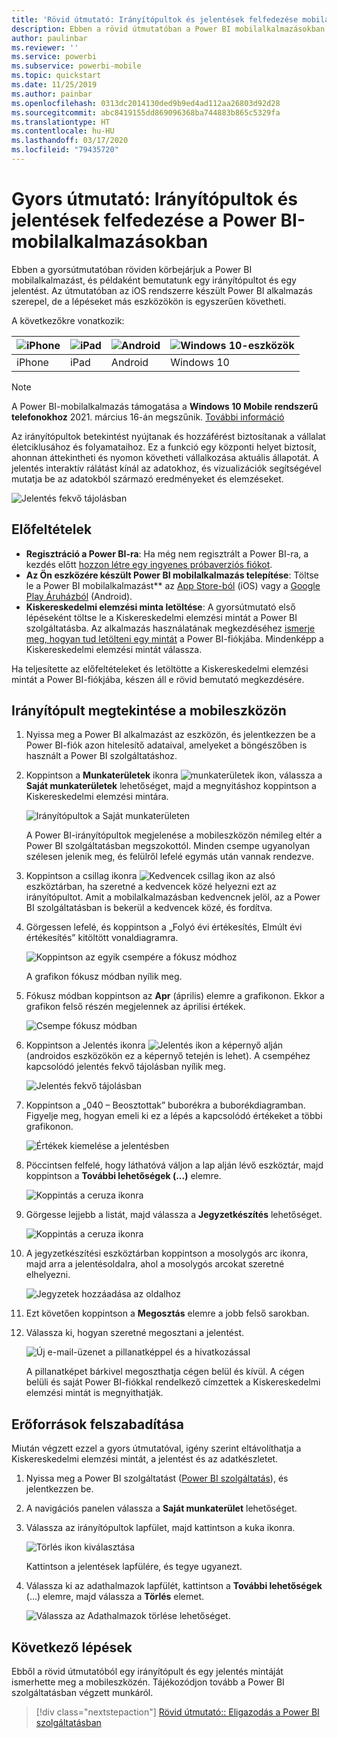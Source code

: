 ```yaml
---
title: 'Rövid útmutató: Irányítópultok és jelentések felfedezése mobilalkalmazásokban'
description: Ebben a rövid útmutatóban a Power BI mobilalkalmazásokban használt irányítópultok és jelentések mintáját ismerheti meg.
author: paulinbar
ms.reviewer: ''
ms.service: powerbi
ms.subservice: powerbi-mobile
ms.topic: quickstart
ms.date: 11/25/2019
ms.author: painbar
ms.openlocfilehash: 0313dc2014130ded9b9ed4ad112aa26803d92d28
ms.sourcegitcommit: abc8419155dd869096368ba744883b865c5329fa
ms.translationtype: HT
ms.contentlocale: hu-HU
ms.lasthandoff: 03/17/2020
ms.locfileid: "79435720"
---
```

# <a name="quickstart-explore-dashboards-and-reports-in-the-power-bi-mobile-apps"></a>Gyors útmutató: Irányítópultok és jelentések felfedezése a Power BI-mobilalkalmazásokban
Ebben a gyorsútmutatóban röviden körbejárjuk a Power BI mobilalkalmazást, és példaként bemutatunk egy irányítópultot és egy jelentést. Az útmutatóban az iOS rendszerre készült Power BI alkalmazás szerepel, de a lépéseket más eszközökön is egyszerűen követheti.

A következőkre vonatkozik:

| ![iPhone](./media/mobile-apps-quickstart-view-dashboard-report/iphone-logo-30-px.png) | ![iPad](./media/mobile-apps-quickstart-view-dashboard-report/ipad-logo-30-px.png) | ![Android](./media/mobile-apps-quickstart-view-dashboard-report/android-logo-30-px.png) | ![Windows 10-eszközök](./media/mobile-apps-quickstart-view-dashboard-report/win-10-logo-30-px.png) |
|:--- |:--- |:--- |:--- |
| iPhone | iPad | Android | Windows 10 |

>[!NOTE]
>A Power BI-mobilalkalmazás támogatása a **Windows 10 Mobile rendszerű telefonokhoz** 2021. március 16-án megszűnik. [További információ](https://go.microsoft.com/fwlink/?linkid=2121400)

Az irányítópultok betekintést nyújtanak és hozzáférést biztosítanak a vállalat életciklusához és folyamataihoz. Ez a funkció egy központi helyet biztosít, ahonnan áttekintheti és nyomon követheti vállalkozása aktuális állapotát. A jelentés interaktív rálátást kínál az adatokhoz, és vizualizációk segítségével mutatja be az adatokból származó eredményeket és elemzéseket. 

![Jelentés fekvő tájolásban](././media/mobile-apps-quickstart-view-dashboard-report/power-bi-android-quickstart-report.png)

## <a name="prerequisites"></a>Előfeltételek

* **Regisztráció a Power BI-ra**: Ha még nem regisztrált a Power BI-ra, a kezdés előtt [hozzon létre egy ingyenes próbaverziós fiókot](https://app.powerbi.com/signupredirect?pbi_source=web).
* **Az Ön eszközére készült Power BI mobilalkalmazás telepítése**: Töltse le a Power BI mobilalkalmazást** az [App Store-ból](https://apps.apple.com/app/microsoft-power-bi/id929738808) (iOS) vagy a [Google Play Áruházból](https://play.google.com/store/apps/details?id=com.microsoft.powerbim&amp;amp;clcid=0x409) (Android).
* **Kiskereskedelmi elemzési minta letöltése**: A gyorsútmutató első lépéseként töltse le a Kiskereskedelmi elemzési mintát a Power BI szolgáltatásba. Az alkalmazás használatának megkezdéséhez [ismerje meg, hogyan tud letölteni egy mintát](./mobile-apps-download-samples.md) a Power BI-fiókjába. Mindenképp a Kiskereskedelmi elemzési mintát válassza.

Ha teljesítette az előfeltételeket és letöltötte a Kiskereskedelmi elemzési mintát a Power BI-fiókjába, készen áll e rövid bemutató megkezdésére.

## <a name="view-a-dashboard-on-your-mobile-device"></a>Irányítópult megtekintése a mobileszközön
1. Nyissa meg a Power BI alkalmazást az eszközön, és jelentkezzen be a Power BI-fiók azon hitelesítő adataival, amelyeket a böngészőben is használt a Power BI szolgáltatáshoz.
 
1. Koppintson a **Munkaterületek** ikonra ![munkaterületek ikon](./media/mobile-apps-quickstart-view-dashboard-report/power-bi-iphone-workspaces-button.png), válassza a **Saját munkaterületek** lehetőséget, majd a megnyitáshoz koppintson a Kiskereskedelmi elemzési mintára.

    ![Irányítópultok a Saját munkaterületen](./media/mobile-apps-quickstart-view-dashboard-report/power-bi-android-quickstart-dashboard.png)
   
    A Power BI-irányítópultok megjelenése a mobileszközön némileg eltér a Power BI szolgáltatásban megszokottól. Minden csempe ugyanolyan szélesen jelenik meg, és felülről lefelé egymás után vannak rendezve.

5. Koppintson a csillag ikonra ![Kedvencek csillag ikon](./media/mobile-apps-quickstart-view-dashboard-report/power-bi-android-quickstart-favorite-icon.png) az alsó eszköztárban, ha szeretné a kedvencek közé helyezni ezt az irányítópultot. Amit a mobilalkalmazásban kedvencnek jelöl, az a Power BI szolgáltatásban is bekerül a kedvencek közé, és fordítva.

6. Görgessen lefelé, és koppintson a „Folyó évi értékesítés, Elmúlt évi értékesítés” kitöltött vonaldiagramra.

    ![Koppintson az egyik csempére a fókusz módhoz](./media/mobile-apps-quickstart-view-dashboard-report/power-bi-android-quickstart-tap-tile-fave.png)

    A grafikon fókusz módban nyílik meg.

7. Fókusz módban koppintson az **Apr** (április) elemre a grafikonon. Ekkor a grafikon felső részén megjelennek az áprilisi értékek.

    ![Csempe fókusz módban](./media/mobile-apps-quickstart-view-dashboard-report/power-bi-android-quickstart-tile-focus.png)

8. Koppintson a Jelentés ikonra ![Jelentés ikon](./media/mobile-apps-quickstart-view-dashboard-report/power-bi-android-quickstart-report-icon.png) a képernyő alján (androidos eszközökön ez a képernyő tetején is lehet). A csempéhez kapcsolódó jelentés fekvő tájolásban nyílik meg.

    ![Jelentés fekvő tájolásban](././media/mobile-apps-quickstart-view-dashboard-report/power-bi-android-quickstart-report.png)

9. Koppintson a „040 – Beosztottak” buborékra a buborékdiagramban. Figyelje meg, hogyan emeli ki ez a lépés a kapcsolódó értékeket a többi grafikonon. 

    ![Értékek kiemelése a jelentésben](./media/mobile-apps-quickstart-view-dashboard-report/power-bi-android-quickstart-cross-highlight.png)

10. Pöccintsen felfelé, hogy láthatóvá váljon a lap alján lévő eszköztár, majd koppintson a **További lehetőségek (...)** elemre.

    ![Koppintás a ceruza ikonra](./media/mobile-apps-quickstart-view-dashboard-report/power-bi-android-quickstart-tap-pencil.png)


11. Görgesse lejjebb a listát, majd válassza a **Jegyzetkészítés** lehetőséget.

    ![Koppintás a ceruza ikonra](./media/mobile-apps-quickstart-view-dashboard-report/power-bi-android-quickstart-tap-pencil2.png)

12. A jegyzetkészítési eszköztárban koppintson a mosolygós arc ikonra, majd arra a jelentésoldalra, ahol a mosolygós arcokat szeretné elhelyezni.
 
    ![Jegyzetek hozzáadása az oldalhoz](./media/mobile-apps-quickstart-view-dashboard-report/power-bi-android-quickstart-annotate.png)

13. Ezt követően koppintson a **Megosztás** elemre a jobb felső sarokban.

14. Válassza ki, hogyan szeretné megosztani a jelentést.  

    ![Új e-mail-üzenet a pillanatképpel és a hivatkozással](./media/mobile-apps-quickstart-view-dashboard-report/power-bi-android-quickstart-send-snapshot.png)

    A pillanatképet bárkivel megoszthatja cégen belül és kívül. A cégen belüli és saját Power BI-fiókkal rendelkező címzettek a Kiskereskedelmi elemzési mintát is megnyithatják.

## <a name="clean-up-resources"></a>Erőforrások felszabadítása

Miután végzett ezzel a gyors útmutatóval, igény szerint eltávolíthatja a Kiskereskedelmi elemzési mintát, a jelentést és az adatkészletet.

1. Nyissa meg a Power BI szolgáltatást ([Power BI szolgáltatás](https://app.powerbi.com)), és jelentkezzen be.

2. A navigációs panelen válassza a **Saját munkaterület** lehetőséget.

3. Válassza az irányítópultok lapfület, majd kattintson a kuka ikonra.

    ![Törlés ikon kiválasztása](./media/mobile-apps-quickstart-view-dashboard-report/power-bi-android-quickstart-delete-retail.png)

    Kattintson a jelentések lapfülére, és tegye ugyanezt.

4. Válassza ki az adathalmazok lapfülét, kattintson a **További lehetőségek** (...) elemre, majd válassza a **Törlés** elemet. 


    ![Válassza az Adathalmazok törlése lehetőséget.](./media/mobile-apps-quickstart-view-dashboard-report/power-bi-android-quickstart-delete-retail-datasets.png)

## <a name="next-steps"></a>Következő lépések

Ebből a rövid útmutatóból egy irányítópult és egy jelentés mintáját ismerhette meg a mobileszközén. Tájékozódjon tovább a Power BI szolgáltatásban végzett munkáról. 

> [!div class="nextstepaction"]
> [Rövid útmutató:: Eligazodás a Power BI szolgáltatásban](../end-user-experience.md)

